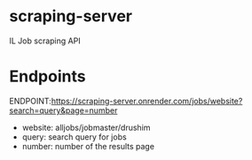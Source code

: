 # scraping-server
IL Job scraping API

# Endpoints
ENDPOINT:https://scraping-server.onrender.com/jobs/website?search=query&page=number
* website: alljobs/jobmaster/drushim
* query: search query for jobs
* number: number of the results page
